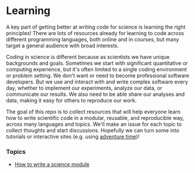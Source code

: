 # Learning

A key part of getting better at writing code for science is learning the right principles! There are lots of resources already for learning to code across different programming languages, both online and in courses, but many target a general audience with broad interests.

Coding in science is different because as scientists we have unique backgrounds and goals. Sometimes we start with significant quantitative or computing experience, but it's often limited to a single coding environment or problem setting. We don't want or need to become professional software developers. But we use and interact with and write complex software every day, whether to implement our experiments, analyze our data, or communicate our results. We also need to be able share our analyses and data, making it easy for others to reproduce our work. 

The goal of this repo is to collect resources that will help everyone learn how to write scientific code in a modular, reusable, and reproducible way, across many languages and topics. We'll make an issue for each topic to collect thoughts and start discussions. Hopefully we can turn some into tutorials or interactive sites (e.g. using [adventure time](https://github.com/maxogden/adventure-time))!

### Topics

- [How to write a science module](https://github.com/codeforscience/learning/issues/1)



